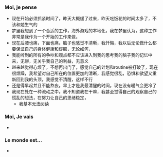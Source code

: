 ### Moi, je pense
- 现在开始必须抓紧时间了，昨天大概缓了过来，昨天吃饭花的时间太多了，不该和她生气的
- 梦里我想到了一个合适的工作，海外游戏的本地化，我在梦里认为，这种工作非常是我作为一个开始的工作来做，
- 现在后腰也痛，下面也痛，脑子也感觉不清晰，我忏悔，我以后无论做什么都要保证自己的身体健康和舒服，无论如何，
- 我能听到的所有的争吵和观点都不应该进入到我的思考我的脑子我的记忆中来，无聊，无关乎我自己的利益，无意义
- 越来越觉得心烦了，不想再出门了，感觉自己的计划和routine被打破了，现在很烦躁，我希望对自己所在的位置更加的清晰，我感觉很乱，恐惧和欲望又重新回到我的头顶，我感觉不清醒，这样不行
- 还是得早起并且不能熬夜，早上才是我最清醒的时间，现在没有暖气会更冷了
- 我现在处在一种流动之中，我不知道我在干嘛，我甚至觉得自己的观察自己的慌乱的想法，在努力让自己的思绪稳定，
	- 我基本无法阅读




### Moi, Je vais
- 



### Le monde est...
- 